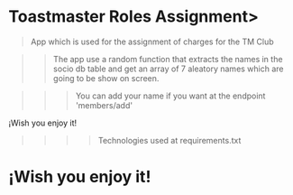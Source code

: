 # Toastmaster Roles Assignment>
> App which is used for the assignment of charges for the TM Club 




>>The app use a random function that extracts the names in the socio db table and get an array of 7 aleatory names which are going to be show on screen.

>>> You can add your name if you want at the endpoint 'members/add'

¡Wish you enjoy it!



>>>> Technologies used at requirements.txt



# ¡Wish you enjoy it!





